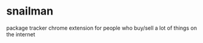 snailman
=====

package tracker chrome extension
for people who buy/sell a lot of things on the internet
